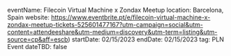eventName: Filecoin Virtual Machine x Zondax Meetup
location: Barcelona, Spain
website: https://www.eventbrite.pt/e/filecoin-virtual-machine-x-zondax-meetup-tickets-525601477167?utm-campaign=social&utm-content=attendeeshare&utm-medium=discovery&utm-term=listing&utm-source=cp&aff=escb)
startDate: 02/15/2023
endDate: 02/15/2023
tag: PLN Event
dateTBD: false

